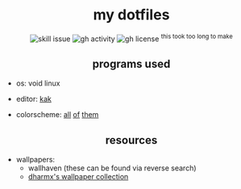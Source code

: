 <h1 align="center">my dotfiles</h1>

<div align="center">

![skill issue](https://img.shields.io/badge/issue-skill-red?style=for-the-badge)
![gh activity](https://img.shields.io/github/commit-activity/w/partisani/luafiles?style=for-the-badge)
![gh license](https://img.shields.io/github/license/partisani/luafiles?style=for-the-badge)
<sup>this took too long to make<sup>

</div>

<h2 align="center">programs used</h2>

* os: void linux
<!--
* wm/de: [niri](https://github.com/YaLTeR/niri)
* term: [ghostty](https://ghostty.org)
* shell: [nushell](https://nushell.sh)
-->
* editor: [kak](https://kakoune.org)
<!--
* launcher: [fuzzel](https://codeberg.org/dnkl/fuzzel)
* font: [iosevka](https://typeof.net/Iosevka)
* widgets: [astal](https://aylur.github.io/astal)
-->
* colorscheme: [all](https://tinted-theming.github.io/tinted-gallery) [of](https://github.com/partisani/luafiles/tree/main/assets/themes/homemade-schemes) [them](https://www.youtube.com/watch?v=xvFZjo5PgG0)

<h2 align="center">resources</h2>

* wallpapers:
    * wallhaven (these can be found via reverse search)
    * [dharmx's wallpaper collection](https://github.com/dharmx/walls)
